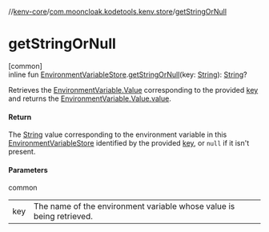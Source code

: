 //[kenv-core](../../index.md)/[com.mooncloak.kodetools.kenv.store](index.md)/[getStringOrNull](get-string-or-null.md)

# getStringOrNull

[common]\
inline fun [EnvironmentVariableStore](-environment-variable-store/index.md).[getStringOrNull](get-string-or-null.md)(key: [String](https://kotlinlang.org/api/latest/jvm/stdlib/kotlin/-string/index.html)): [String](https://kotlinlang.org/api/latest/jvm/stdlib/kotlin/-string/index.html)?

Retrieves the [EnvironmentVariable.Value](../com.mooncloak.kodetools.kenv/-environment-variable/-value/index.md) corresponding to the provided [key](get-string-or-null.md) and returns the [EnvironmentVariable.Value.value](https://kotlinlang.org/api/latest/jvm/stdlib/kotlin/-string/index.html).

#### Return

The [String](https://kotlinlang.org/api/latest/jvm/stdlib/kotlin/-string/index.html) value corresponding to the environment variable in this [EnvironmentVariableStore](-environment-variable-store/index.md) identified by the provided [key](get-string-or-null.md), or `null` if it isn't present.

#### Parameters

common

| | |
|---|---|
| key | The name of the environment variable whose value is being retrieved. |
